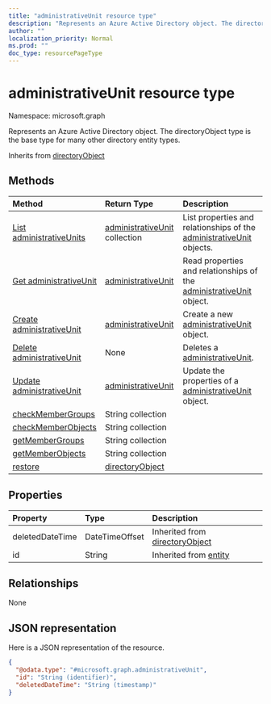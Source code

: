 ```yaml
---
title: "administrativeUnit resource type"
description: "Represents an Azure Active Directory object. The directoryObject type is the base type for many other directory entity types."
author: ""
localization_priority: Normal
ms.prod: ""
doc_type: resourcePageType
---
```


# administrativeUnit resource type


Namespace: microsoft.graph

Represents an Azure Active Directory object. The directoryObject type is the base type for many other directory entity types.


Inherits from [directoryObject](../resources/directoryobject.md)

## Methods
|Method|Return Type|Description|
|:---|:---|:---|
|[List administrativeUnits](../api/administrativeunit-list.md)|[administrativeUnit](../resources/administrativeunit.md) collection|List properties and relationships of the [administrativeUnit](../resources/administrativeunit.md) objects.|
|[Get administrativeUnit](../api/administrativeunit-get.md)|[administrativeUnit](../resources/administrativeunit.md)|Read properties and relationships of the [administrativeUnit](../resources/administrativeunit.md) object.|
|[Create administrativeUnit](../api/administrativeunit-create.md)|[administrativeUnit](../resources/administrativeunit.md)|Create a new [administrativeUnit](../resources/administrativeunit.md) object.|
|[Delete administrativeUnit](../api/administrativeunit-delete.md)|None|Deletes a [administrativeUnit](../resources/administrativeunit.md).|
|[Update administrativeUnit](../api/administrativeunit-update.md)|[administrativeUnit](../resources/administrativeunit.md)|Update the properties of a [administrativeUnit](../resources/administrativeunit.md) object.|
|[checkMemberGroups](../api/administrativeunit-checkmembergroups.md)|String collection||
|[checkMemberObjects](../api/administrativeunit-checkmemberobjects.md)|String collection||
|[getMemberGroups](../api/administrativeunit-getmembergroups.md)|String collection||
|[getMemberObjects](../api/administrativeunit-getmemberobjects.md)|String collection||
|[restore](../api/administrativeunit-restore.md)|[directoryObject](../resources/directoryobject.md)||

## Properties
|Property|Type|Description|
|:---|:---|:---|
|deletedDateTime|DateTimeOffset| Inherited from [directoryObject](../resources/directoryobject.md)|
|id|String| Inherited from [entity](../resources/entity.md)|

## Relationships
None

## JSON representation
Here is a JSON representation of the resource.
<!-- {
  "blockType": "resource",
  "keyProperty": "id",
  "@odata.type": "microsoft.graph.administrativeUnit",
  "baseType": "microsoft.graph.directoryObject",
  "openType": true
}
-->
``` json
{
  "@odata.type": "#microsoft.graph.administrativeUnit",
  "id": "String (identifier)",
  "deletedDateTime": "String (timestamp)"
}
```

